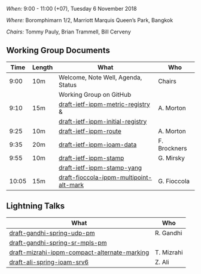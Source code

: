 *When:* 9:00 - 11:00 (+07), Tuesday 6 November 2018

*Where:* 	Boromphimarn 1/2, Marriott Marquis Queen’s Park, Bangkok

*Chairs:* Tommy Pauly, Brian Trammell, Bill Cerveny

## Working Group Documents

| Time    | Length | What                                   | Who           |
|---------|--------|----------------------------------------|---------------|
| 9:00   | 10m    | Welcome, Note Well, Agenda, Status     | Chairs        |
|         |        | Working Group on GitHub     |         |
| 9:10   | 15m    | [draft-ietf-ippm-metric-registry][1] & | A. Morton     |
|         |        | [draft-ietf-ippm-initial-registry][2]  |       |
| 9:25   | 10m    | [draft-ietf-ippm-route][3]             | A. Morton     |
| 9:35   | 20m    | [draft-ietf-ippm-ioam-data][6]         | F. Brockners  |
| 9:55   | 10m    | [draft-ietf-ippm-stamp][4]         | G. Mirsky  |
|         |        | [draft-ietf-ippm-stamp-yang][5]  |       |
| 10:05   | 15m    | [draft-fioccola-ippm-multipoint-alt-mark][7]         | G. Fioccola  |

## Lightning Talks

| What                                   | Who           |
|----------------------------------------|---------------|
| [draft-gandhi-spring-udp-pm][8]         | R. Gandhi  |
| [draft-gandhi-spring-sr-mpls-pm][9]  |       |
| [draft-mizrahi-ippm-compact-alternate-marking][10]         | T. Mizrahi  |
| [draft-ali-spring-ioam-srv6][11]     | Z. Ali |

[1]: https://tools.ietf.org/html/draft-ietf-ippm-metric-registry
[2]: https://tools.ietf.org/html/draft-ietf-ippm-initial-registry
[3]: https://tools.ietf.org/html/draft-ietf-ippm-route
[4]: https://tools.ietf.org/html/draft-ietf-ippm-stamp
[5]: https://tools.ietf.org/html/draft-ietf-ippm-stamp-yang
[6]: https://tools.ietf.org/html/draft-ietf-ippm-ioam-data
[7]: https://tools.ietf.org/html/draft-fioccola-ippm-multipoint-alt-mark
[8]: https://datatracker.ietf.org/doc/draft-gandhi-spring-udp-pm/
[9]: https://datatracker.ietf.org/doc/draft-gandhi-spring-sr-mpls-pm/
[10]: https://datatracker.ietf.org/doc/draft-mizrahi-ippm-compact-alternate-marking
[11]: https://datatracker.ietf.org/doc/draft-ali-spring-ioam-srv6
